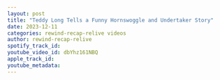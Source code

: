 ```yaml
---
layout: post
title: "Teddy Long Tells a Funny Hornswoggle and Undertaker Story"
date: 2023-12-11
categories: rewind-recap-relive videos
author: rewind-recap-relive
spotify_track_id: 
youtube_video_id: dbYhz161NBQ
apple_track_id: 
youtube_metadata: 
---
```

